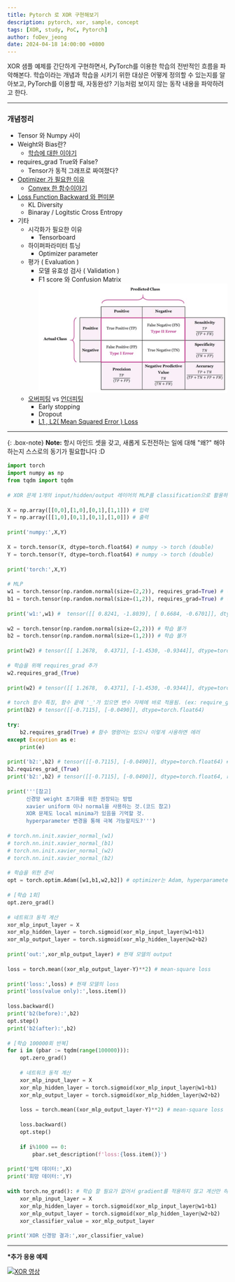 ```yaml
---
title: Pytorch 로 XOR 구현해보기
description: pytorch, xor, sample, concept
tags: [XOR, study, PoC, Pytorch]
author: foDev_jeong
date: 2024-04-18 14:00:00 +0800
---
```


XOR 샘플 예제를 간단하게 구현하면서, PyTorch를 이용한 학습의 전반적인 흐름을 파악해본다. 학습이라는 개념과 학습을 시키기 위한 대상은 어떻게 정의할 수 있는지를 알아보고, PyTorch를 이용할 때, 자동완성? 기능처럼 보이지 않는 동작 내용을 파악하려고 한다. 

* * *

<h3>개념정리</h3>

+ Tensor 와 Numpy 사이
+ Weight와 Bias란?
  + [학습에 대한 이야기](https://github.com/akillness/dlopt/blob/master/notebooks/CH04.ipynb)
+ requires_grad True와 False? 
  + Tensor가 동적 그래프로 짜여졌다?
+ [Optimizer 가 필요한 이유](https://github.com/akillness/dlopt/blob/master/notebooks/CH07.ipynb)
  + [Convex 한 함수이야기](https://github.com/akillness/dlopt/blob/master/notebooks/CH06.ipynb)
+ [Loss Function Backward 와 편미분](https://github.com/akillness/dlopt/blob/master/notebooks/CH08.ipynb)
  + KL Diversity
  + Binaray / Logitstic Cross Entropy 
+ 기타
  + 시각화가 필요한 이유
    + Tensorboard
  + 하이퍼파라미터 튜닝
    + Optimizer parameter
  + 평가 ( Evaluation )
    + 모델 유효성 검사 ( Validation )
    + F1 score 와 Confusion Matrix
![Confusion Matrix](/assets/img/xor/confusion_matrix.png)
  + [오버피팅](https://github.com/akillness/dlopt/blob/master/notebooks/CH14.ipynb) vs [언더피팅](https://github.com/akillness/dlopt/blob/master/notebooks/CH13.ipynb)
    + Early stopping
    + Dropout
    + [L1 , L2( Mean Squared Error ) Loss](https://github.com/akillness/dlopt/blob/master/notebooks/CH05.ipynb)

* * * 

{: .box-note}
**Note:** 항시 마인드 셋을 갖고, 새롭게 도전전하는 일에 대해 "왜?" 해야하는지 스스로의 동기가 필요합니다 :D

~~~py
import torch
import numpy as np
from tqdm import tqdm

# XOR 문제 1개의 input/hidden/output 레이어의 MLP를 classification으로 활용하여 XOR 문제를 푼다

X = np.array([[0,0],[1,0],[0,1],[1,1]]) # 입력
Y = np.array([[1,0],[0,1],[0,1],[1,0]]) # 출력

print('numpy:',X,Y)

X = torch.tensor(X, dtype=torch.float64) # numpy -> torch (double)
Y = torch.tensor(Y, dtype=torch.float64) # numpy -> torch (double)

print('torch:',X,Y)

# MLP
w1 = torch.tensor(np.random.normal(size=(2,2)), requires_grad=True) # 학습을 위해 requires_grad 옵션 추가
b1 = torch.tensor(np.random.normal(size=(1,2)), requires_grad=True) # 학습을 위해 requires_grad 옵션 추가

print('w1:',w1) #  tensor([[ 0.8241, -1.8039], [ 0.6684, -0.6701]], dtype=torch.float64, requires_grad=True)

w2 = torch.tensor(np.random.normal(size=(2,2))) # 학습 불가
b2 = torch.tensor(np.random.normal(size=(1,2))) # 학습 불가

print(w2) # tensor([[ 1.2678,  0.4371], [-1.4530, -0.9344]], dtype=torch.float64) # require_grad가 없음

# 학습을 위해 requires_grad 추가
w2.requires_grad_(True)

print(w2) # tensor([[ 1.2678,  0.4371], [-1.4530, -0.9344]], dtype=torch.float64, requires_grad=True) # requires_grad가 있음

# torch 함수 특징, 함수 끝에 '_'가 있으면 변수 자체에 바로 적용됨. (ex: require_grad, require_grad_)
print(b2) # tensor([[-0.7115], [-0.0490]], dtype=torch.float64)

try:
    b2.requires_grad(True) # 함수 명령어는 있으나 이렇게 사용하면 에러
except Exception as e:
    print(e)

print('b2:',b2) # tensor([[-0.7115], [-0.0490]], dtype=torch.float64) # 아직 적용 안됨
b2.requires_grad_(True)
print('b2:',b2) # tensor([[-0.7115], [-0.0490]], dtype=torch.float64, requires_grad=True) # 적용 됨

print('''[참고]
      신경망 weight 초기화를 위한 권장되는 방법
      xavier uniform 이나 normal을 사용하는 것.(코드 참고)
      XOR 문제도 local minima가 있음을 기억할 것.
      hyperparameter 변경을 통해 극복 가능할지도?''')

# torch.nn.init.xavier_normal_(w1)
# torch.nn.init.xavier_normal_(b1)
# torch.nn.init.xavier_normal_(w2)
# torch.nn.init.xavier_normal_(b2)

# 학습을 위한 준비
opt = torch.optim.Adam([w1,b1,w2,b2]) # optimizer는 Adam, hyperparameter는 임의 입력이 가능하지만, 일단 default값 사용 (learning rate:0.001, beta = (0.9, 0.999), eps=1e-8)

# [학습 1회]
opt.zero_grad()

# 네트워크 동적 계산
xor_mlp_input_layer = X
xor_mlp_hidden_layer = torch.sigmoid(xor_mlp_input_layer@w1+b1)
xor_mlp_output_layer = torch.sigmoid(xor_mlp_hidden_layer@w2+b2)

print('out:',xor_mlp_output_layer) # 현재 모델의 output

loss = torch.mean((xor_mlp_output_layer-Y)**2) # mean-square loss

print('loss:',loss) # 현재 모델의 loss
print('loss(value only):',loss.item())

loss.backward()
print('b2(before):',b2)
opt.step()
print('b2(after):',b2)

# [학습 100000회 반복]
for i in (pbar := tqdm(range(100000))):
    opt.zero_grad()

    # 네트워크 동적 계산
    xor_mlp_input_layer = X
    xor_mlp_hidden_layer = torch.sigmoid(xor_mlp_input_layer@w1+b1)
    xor_mlp_output_layer = torch.sigmoid(xor_mlp_hidden_layer@w2+b2)

    loss = torch.mean((xor_mlp_output_layer-Y)**2) # mean-square loss

    loss.backward()
    opt.step()

    if i%1000 == 0:
        pbar.set_description(f'loss:{loss.item()}')

print('입력 데이터:',X)
print('희망 데이터:',Y)

with torch.no_grad(): # 학습 할 필요가 없어서 gradient를 적용하지 않고 계산만 하길 원하는 경우 no_grad 사용
    xor_mlp_input_layer = X
    xor_mlp_hidden_layer = torch.sigmoid(xor_mlp_input_layer@w1+b1)
    xor_mlp_output_layer = torch.sigmoid(xor_mlp_hidden_layer@w2+b2)
    xor_classifier_value = xor_mlp_output_layer

print('XOR 신경망 결과:',xor_classifier_value)
~~~




* * *



__*추가 응용 예제__

[![XOR 영상](https://img.youtube.com/vi/VhPCFQDl890/0.jpg)](https://youtu.be/VhPCFQDl890)
